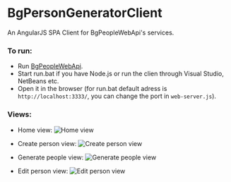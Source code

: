 BgPersonGeneratorClient
=======================
An AngularJS SPA Client for BgPeopleWebApi's services.


### To run:
*	Run [BgPeopleWebApi](https://github.com/TsvetanKT/BgPeopleWebApi).
*	Start run.bat if you have Node.js or run the clien through Visual Studio, NetBeans etc.
*	Open it in the browser (for run.bat default adress is `http://localhost:3333/`, you can change the port in `web-server.js`).


### Views:
*	Home view:
![Home view](https://github.com/TsvetanKT/BgPersonGeneratorClient/tree/master/ReadmeViews/Home.png "Home view")

*	Create person view:
![Create person view](https://github.com/TsvetanKT/BgPersonGeneratorClient/tree/master/ReadmeViews/Create.png "Create person view")

*	Generate people view:
![Generate people view](https://github.com/TsvetanKT/BgPersonGeneratorClient/tree/master/ReadmeViews/Generate.png "Generate people view")

*	Edit person view:
![Edit person view](https://github.com/TsvetanKT/BgPersonGeneratorClient/tree/master/ReadmeViews/Generate.png "Edit person view")